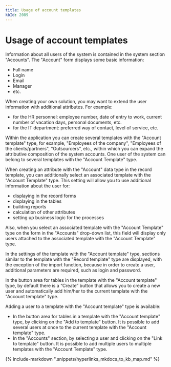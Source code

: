 ```yaml
---
title: Usage of account templates
kbId: 2089
---
```



# Usage of account templates

Information about all users of the system is contained in the system section "Accounts". The "Account" form displays some basic information:

- Full name
- Login
- Email
- Manager
- etc.

When creating your own solution, you may want to extend the user information with additional attributes. For example:

- for the HR personnel: employee number, date of entry to work, current number of vacation days, personal documents, etc.
- for the IT department: preferred way of contact, level of service, etc.

Within the application you can create several templates with the "Account template" type, for example, "Employees of the company", "Employees of the clients/partners", "Outsourcers", etc., within which you can expand the attributive composition of the system accounts. One user of the system can belong to several templates with the "Account Template" type.

When creating an attribute with the "Account" data type in the record template, you can additionally select an associated template with the "Account Template" type. This setting will allow you to use additional information about the user for:

- displaying in the record forms
- displaying in the tables
- building reports
- calculation of other attributes
- setting up business logic for the processes

Also, when you select an associated template with the "Account Template" type on the form in the "Accounts" drop-down list, this field will display only users attached to the associated template with the "Account Template" type.

In the settings of the template with the "Account template" type, sections similar to the template with the "Record template" type are displayed, with the exception of the import function, because in order to create a user, additional parameters are required, such as login and password.

In the button area for tables in the template with the "Account template" type, by default there is a “Create” button that allows you to create a new user and automatically add him/her to the current template with the "Account template" type.

Adding a user to a template with the "Account template" type is available:

- In the button area for tables in a template with the "Account template" type, by clicking on the "Add to template" button. It is possible to add several users at once to the current template with the "Account template" type.
- In the "Accounts" section, by selecting a user and clicking on the "Link to template" button. It is possible to add multiple users to multiple templates with the "Account Template" type.

{% include-markdown ".snippets/hyperlinks_mkdocs_to_kb_map.md" %}
